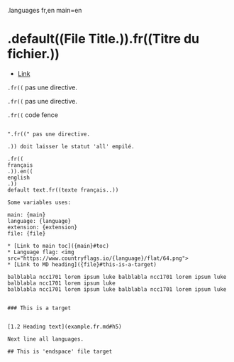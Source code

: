 .languages fr,en main=en
# .default((File Title.)).fr((Titre du fichier.))

* [Link]({file}#this-is-a-target)

`.fr((` pas une directive.

``.fr((`` pas une directive.

```.fr((``` code fence
```

".fr((" pas une directive.

.)) doit laisser le statut 'all' empilé.

.fr((
français
.)).en((
english
.))
default text.fr((texte français..))

Some variables uses:

main: {main}
language: {language}
extension: {extension}
file: {file}

* [Link to main toc]({main}#toc)
* Language flag: <img src="https://www.countryflags.io/{language}/flat/64.png">
* [Link to MD heading]({file}#this-is-a-target)

balblabla ncc1701 lorem ipsum luke balblabla ncc1701 lorem ipsum luke balblabla ncc1701 lorem ipsum luke 
balblabla ncc1701 lorem ipsum luke balblabla ncc1701 lorem ipsum luke 


### This is a target


[1.2 Heading text](example.fr.md#h5)

Next line all languages.

## This is 'endspace' file target

